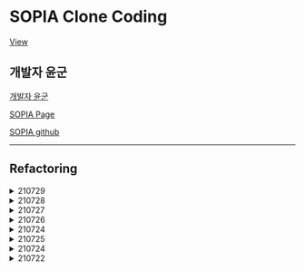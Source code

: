 # SOPIA Clone Coding

[View](https://ppotatog.github.io/sopia/)

## 개발자 윤군

[개발자 윤군](https://github.com/raravel)

[SOPIA Page](https://sopia-bot.github.io/)

[SOPIA github](https://github.com/sopia-bot/SOPIA)

--- 

## Refactoring
<details>
<summary>210729</summary>

1. scss내에서 mixin, 변수 추가
2. css to scss 하며 틀어진 부분 수정
3. ripple 삭제
4. header 변경(.html 24개 파일.. 모두 변경)

</details>


<details>
<summary>210728</summary>

1. slideToggle 닫히지 않는 오류 수정
2. pc header 레이아웃 변경
3. scrollbar style 

</details>

<details>
<summary>210727</summary>

vanilla => jquery(header slideToggle)

- inex.html 구조 변경, jquery 추가
- scss 변경
- vanilla => jquery

</details>

<details>
<summary>210726</summary>

css to scss

</details>

<details>
<summary>210724</summary>

1. trim
    - let => const로 변경
    - 들여쓰기 통일
    - 세미콜론 통일
2. for => forEach, for of 로 변경

</details>

<details>
<summary>210725</summary>

css trim(추후 scss 로 변경 예정)

</details>

<details>
<summary>210724</summary>

1. trim
    - let => const로 변경
    - 들여쓰기 통일
    - 세미콜론 통일
2. for => forEach, for of 로 변경

</details>

<details>
<summary>210722</summary>

1. 비어있는 페이지, 레이아웃 추가
2. index.html 위치 변경 (view/index.html => index.html)
</details>
